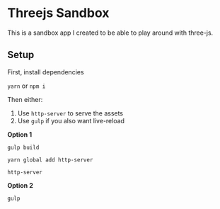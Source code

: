 # Threejs Sandbox

This is a sandbox app I created to be able to play around with three-js.

## Setup

First, install dependencies

`yarn` or `npm i`

Then either:
1. Use `http-server` to serve the assets
2. Use `gulp` if you also want live-reload

**Option 1**

`gulp build`

`yarn global add http-server`

`http-server`

**Option 2**

`gulp`
